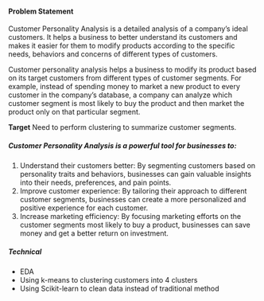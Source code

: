 #### **Problem Statement**
Customer Personality Analysis is a detailed analysis of a company’s ideal customers. It helps a business to better understand its customers and makes it easier for them to modify products according to the specific needs, behaviors and concerns of different types of customers.

Customer personality analysis helps a business to modify its product based on its target customers from different types of customer segments. For example, instead of spending money to market a new product to every customer in the company’s database, a company can analyze which customer segment is most likely to buy the product and then market the product only on that particular segment.

**Target**
Need to perform clustering to summarize customer segments.

##### **Customer Personality Analysis is a powerful tool for businesses to:**
1. Understand their customers better: By segmenting customers based on personality traits and behaviors, businesses can gain valuable insights into their needs, preferences, and pain points. <br>
2. Improve customer experience: By tailoring their approach to different customer segments, businesses can create a more personalized and positive experience for each customer. <br>
3. Increase marketing efficiency: By focusing marketing efforts on the customer segments most likely to buy a product, businesses can save money and get a better return on investment. <br>

##### Technical
- EDA
- Using k-means to clustering customers into 4 clusters
- Using Scikit-learn to clean data instead of traditional method
